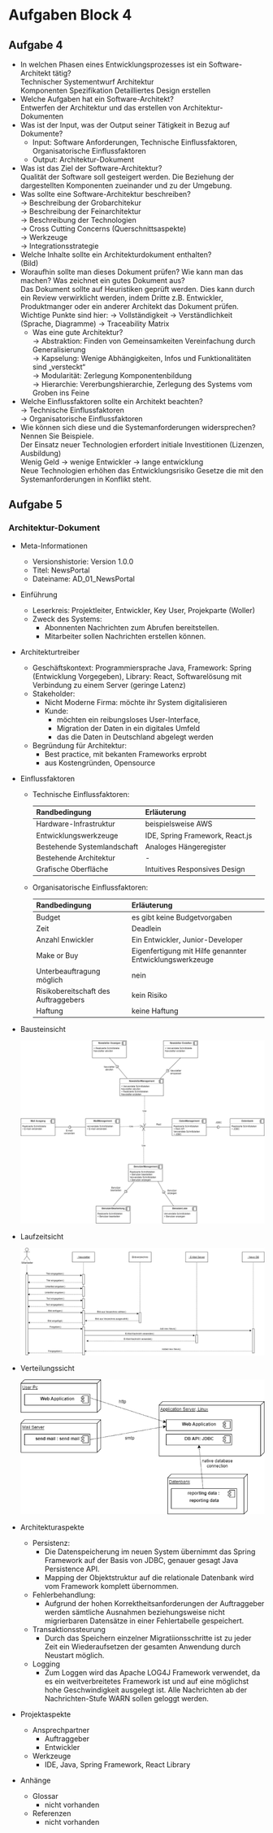 # Aufgaben Block 4

## Aufgabe 4
* In welchen Phasen eines Entwicklungsprozesses ist ein Software-Architekt tätig?  
Technischer Systementwurf Architektur   
Komponenten Spezifikation Detailliertes Design erstellen
* Welche Aufgaben hat ein Software-Architekt?  
Entwerfen der Architektur und das erstellen von Architektur-Dokumenten 
* Was ist der Input, was der Output seiner Tätigkeit in Bezug auf Dokumente?
  * Input: Software Anforderungen, Technische Einflussfaktoren, Organisatorische Einflussfaktoren
  * Output: Architektur-Dokument
* Was ist das Ziel der Software-Architektur?  
Qualität der Software soll gesteigert werden.
Die Beziehung der dargestellten Komponenten zueinander und zu der Umgebung.
* Was sollte eine Software-Architektur beschreiben?  
-> Beschreibung der Grobarchitekur   
-> Beschreibung der Feinarchitektur  
-> Beschreibung der Technologien  
-> Cross Cutting Concerns (Querschnittsaspekte)  
-> Werkzeuge  
-> Integrationsstrategie
* Welche Inhalte sollte ein Architekturdokument enthalten?  
(Bild)
* Woraufhin sollte man dieses Dokument prüfen? Wie kann man das machen? Was zeichnet ein gutes Dokument aus?   
Das Dokument sollte auf Heuristiken geprüft werden. Dies kann durch ein Review verwirklicht werden, indem Dritte z.B. Entwickler, Produktmanger oder ein anderer Architekt das Dokument prüfen. 
Wichtige Punkte sind hier:
-> Vollständigkeit
-> Verständlichkeit (Sprache, Diagramme)
-> Traceability Matrix 
  * Was eine gute Architektur?  
-> Abstraktion: Finden von Gemeinsamkeiten Vereinfachung durch Generalisierung  
-> Kapselung: Wenige Abhängigkeiten, Infos und Funktionalitäten sind „versteckt“  
-> Modularität: Zerlegung Komponentenbildung  
-> Hierarchie: Vererbungshierarchie, Zerlegung des Systems vom Groben ins Feine  
* Welche Einflussfaktoren sollte ein Architekt beachten?  
-> Technische Einflussfaktoren  
-> Organisatorische Einflussfaktoren
* Wie können sich diese und die Systemanforderungen widersprechen? Nennen Sie Beispiele.  
Der Einsatz neuer Technologien erfordert initiale Investitionen (Lizenzen, Ausbildung)  
Wenig Geld -> wenige Entwickler -> lange entwicklung  
Neue Technologien erhöhen das Entwicklungsrisiko 
Gesetze die mit den Systemanforderungen in Konflikt steht.

## Aufgabe 5

### Architektur-Dokument

* Meta-Informationen  
    * Versionshistorie: Version 1.0.0
    * Titel: NewsPortal
    * Dateiname: AD_01_NewsPortal
* Einführung
    * Leserkreis: Projektleiter, Entwickler, Key User, Projekparte (Woller)
    * Zweck des Systems: 
        * Abonnenten Nachrichten zum Abrufen bereitstellen. 
        * Mitarbeiter sollen Nachrichten erstellen können.
* Architekturtreiber
    * Geschäftskontext: Programmiersprache Java, Framework: Spring (Entwicklung Vorgegeben), Library: React, Softwarelösung mit Verbindung zu einem Server (geringe Latenz)
    * Stakeholder:
        * Nicht Moderne Firma: möchte ihr System digitalisieren    
        * Kunde: 
            * möchten ein reibungsloses User-Interface, 
            * Migration der Daten in ein digitales Umfeld 
            * das die Daten in Deutschland abgelegt werden
    * Begründung für Architektur: 
        * Best practice, mit bekanten Frameworks erprobt 
        * aus Kostengründen, Opensource
* Einflussfaktoren
    * Technische Einflussfaktoren:

        | Randbedingung | Erläuterung |
        |---------------|-------------|
        | Hardware-Infrastruktur | beispielsweise AWS |
        | Entwicklungswerkzeuge | IDE, Spring Framework, React.js |
        | Bestehende Systemlandschaft | Analoges Hängeregister |
        | Bestehende Architektur | - |
        | Grafische Oberfläche | Intuitives Responsives Design |

    * Organisatorische Einflussfaktoren: 

        | Randbedingung | Erläuterung |
        |---------------|-------------|
        | Budget | es gibt keine Budgetvorgaben |
        | Zeit | Deadlein |
        | Anzahl Enwickler | Ein Entwickler, Junior-Developer |
        | Make or Buy | Eigenfertigung mit Hilfe genannter Entwicklungswerkzeuge |
        | Unterbeauftragung möglich | nein |
        | Risikobereitschaft des Auftraggebers | kein Risiko |
        | Haftung | keine Haftung |

* Bausteinsicht  

    ![Komponentendiagramm](https://github.com/ph851res/SWARSOSE20/blob/master/SWAR_SS2020/Images/SwAr_Komponentendiagramm.png)

* Laufzeitsicht  

    ![Sequenzdiagramm](https://github.com/ph851res/SWARSOSE20/blob/master/SWAR_SS2020/Images/SwAr_Sequenzdiagramm.png)

* Verteilungssicht  

    ![Verteilungsdiagramm](https://github.com/ph851res/SWARSOSE20/blob/master/SWAR_SS2020/Images/SwAr_Verteilungsdiagramm.png)  

* Architekturaspekte
    * Persistenz: 
        * Die Datenspeicherung im neuen System übernimmt das Spring Framework auf der Basis von JDBC, genauer gesagt Java Persistence API. 
        * Mapping der Objektstruktur auf die relationale Datenbank wird vom Framework komplett übernommen.
    * Fehlerbehandlung:
        * Aufgrund der hohen Korrektheitsanforderungen der Auftraggeber werden sämtliche Ausnahmen beziehungsweise nicht migrierbaren Datensätze in einer Fehlertabelle gespeichert.
    * Transaktionssteurung
        * Durch das Speichern einzelner Migratiionsschritte ist zu jeder Zeit ein Wiederaufsetzen der gesamten Anwendung durch Neustart möglich. 
    * Logging
        * Zum Loggen wird das Apache LOG4J Framework verwendet, da es ein weitverbreitetes Framework ist und auf eine möglichst hohe Geschwindigkeit ausgelegt ist. Alle Nachrichten ab der Nachrichten-Stufe WARN sollen geloggt werden.

* Projektaspekte
    * Ansprechpartner
        * Auftraggeber
        * Entwickler 
    * Werkzeuge 
        * IDE, Java, Spring Framework, React Library
* Anhänge
    * Glossar
        * nicht vorhanden
    * Referenzen 
        * nicht vorhanden 